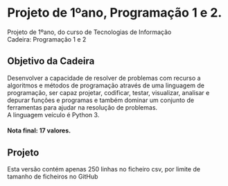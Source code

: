 
# Projeto de 1ºano, Programação 1 e 2.
Projeto de 1ºano, do curso de Tecnologias de Informação <br>
Cadeira: Programação 1 e 2 

## Objetivo da Cadeira
Desenvolver a capacidade de resolver de problemas com recurso a algoritmos e métodos de programação através de uma linguagem de programação, ser capaz projetar, codificar, testar, visualizar, analisar e depurar funções e programas e também dominar um conjunto de ferramentas para ajudar na resolução de problemas. <br>
A linguagem veículo é Python 3.

#### Nota final: 17 valores.

## Projeto

Esta versão contém apenas 250 linhas no ficheiro csv, por limite de tamanho de ficheiros no GitHub <br>

